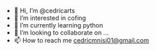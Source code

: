 - 👋 Hi, I’m @cedricarts
- 👀 I’m interested in cofing
- 🌱 I’m currently learning python
- 💞️ I’m looking to collaborate on ...
- 📫 How to reach me cedricmnisi01@gmail.com 

<!---
cedricarts/cedricarts is a ✨ special ✨ repository because its `README.md` (this file) appears on your GitHub profile.
You can click the Preview link to take a look at your changes.
--->

